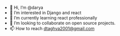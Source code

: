 - 👋 Hi, I’m @darya
- 👀 I’m interested in Django and react
- 🌱 I’m currently learning react professionally
- 💞️ I’m looking to collaborate on open source projects.
- 📫 How to reach dtaghva2001@gmail.com

<!---
dtaghva2001/dtaghva2001 is a ✨ special ✨ repository because its `README.md` (this file) appears on your GitHub profile.
You can click the Preview link to take a look at your changes.
--->
